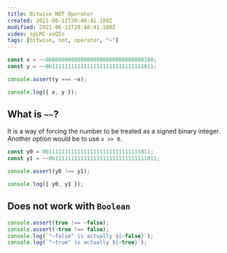 ```yaml
---
title: Bitwise NOT Operator
created: 2021-06-12T20:48:41.180Z
modified: 2021-06-12T20:48:41.180Z
video: spLMC-vxQIo
tags: [bitwise, not, operator, "~"]
---
```


```js
const x = ~~0b00000000000000000000000000000100;
const y = ~~0b11111111111111111111111111111011;

console.assert(y === ~x);

console.log({ x, y });
```

## What is `~~`?

It is a way of forcing the number to be treated as a signed binary integer. Another option would be to use `x >> 0`.

```js
const y0 = 0b11111111111111111111111111111011;
const y1 = ~~0b11111111111111111111111111111011;

console.assert(y0 !== y1);

console.log({ y0, y1 });
```

## Does not work with `Boolean`

```js
console.assert(true !== ~false);
console.assert(~true !== false);
console.log(`"~false" is actually ${~false}`);
console.log(`"~true" is actually ${~true}`);
```
